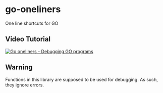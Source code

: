 # go-oneliners
One line shortcuts for GO

## Video Tutorial

[![Go oneliners - Debugging GO programs](https://img.youtube.com/vi/hzVGVIh_Rcs/0.jpg)](https://www.youtube-nocookie.com/embed/hzVGVIh_Rcs)

## Warning
Functions in this library are supposed to be used for debugging. As such, they ignore errors.

